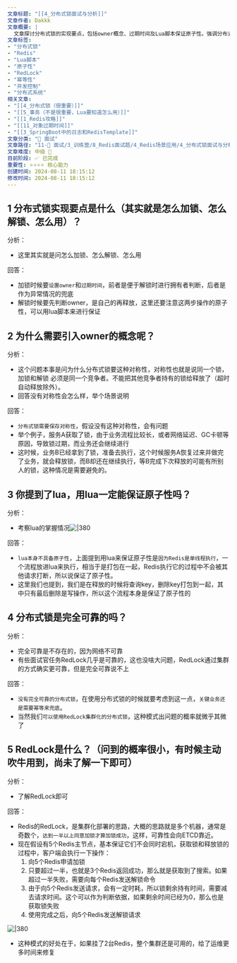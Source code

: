```yaml
---
文章标题: "[[4_分布式锁面试与分析]]" 
文章作者: Dakkk
文章概要: |
  文章探讨分布式锁的实现要点，包括owner概念、过期时间及Lua脚本保证原子性。强调分布式锁的非完全可靠性，并提出幂等性兜底。详细介绍了RedLock作为一种集群化、高可靠的分布式锁方案，及其加解锁流程。
文章标签:
- "分布式锁"
- "Redis"
- "Lua脚本"
- "原子性"
- "RedLock"
- "幂等性"
- "并发控制"
- "分布式系统"
相关文章:
- "[[4_分布式锁（很重要）]]"
- "[[5_事务（不是很重要，Lua要知道怎么用）]]"
- "[[1_Redis攻略]]"
- "[[11_对象过期时间]]"
- "[[3_SpringBoot中的日志和RedisTemplate]]"
文章分类: "🎉 面试"
文章路径: "11-🎉 面试/3_训练营/8_Redis面试题/4_Redis场景应用/4_分布式锁面试与分析.md"
文章难度: 中级 🌳
目前阶段: ✅ 已完成
重要性: ⭐⭐⭐⭐ 核心能力
创建时间: 2024-08-11 18:15:12
修改时间: 2024-08-11 18:15:12
---
```


## 1 分布式锁实现要点是什么（其实就是怎么加锁、怎么解锁、怎么用）？

分析：
- 这里其实就是问怎么加锁、怎么解锁、怎么用

回答：
- 加锁时候要`设置owner`和`过期时间`，前者是便于解锁时进行拥有者判断，后者是作为异常情况的兜底
- 解锁时候要先判断owner，是自己的再释放，这里还要注意这两步操作的原子性，可以用lua脚本来进行保证

## 2 为什么需要引入owner的概念呢？

分析：
- 这个问题本事是问为什么分布式锁要这种对称性，对称性也就是说同一个锁，加锁和解锁 必须是同一个竞争者。不能把其他竞争者持有的锁给释放了（超时自动释放除外）。
- 回答没有对称性会怎么样，举个场景说明

回答：
- `分布式锁需要保存对称性`，假设没有这种对称性，会有问题
- 举个例子，服务A获取了锁，由于业务流程比较长，或者网络延迟、GC卡顿等原因，导致锁过期，而业务还会继续进行
- 这时候，业务B已经拿到了锁，准备去执行，这个时候服务A恢复过来并做完了业务，就会释放锁，而B却还在继续执行，等B完成下次释放的可能有所别人的锁，这种情况是需要避免的。

## 3 你提到了lua，用lua一定能保证原子性吗？

分析：
- 考察lua的掌握情况![|380](https://my-obsidian-image.oss-cn-guangzhou.aliyuncs.com/2024/04/de7b657a0d5b3d0993bc6aedfa00f8b3.png)

回答：
- `lua本身不具备原子性`，上面提到用lua来保证原子性是`因为Redis是单线程执行`，一个流程放进lua来执行，相当于是打包在一起，Redis执行它的过程中不会被其他请求打断，所以说保证了原子性。
- 这里我们也提到，我们是在释放的时候将查询key，删除key打包到一起，其中只有最后删除是写操作，所以这个流程本身是保证了原子性的

## 4 分布式锁是完全可靠的吗？

分析：
- 完全可靠是不存在的，因为网络不可靠
- 有些面试官任务RedLock几乎是可靠的，这也没啥大问题，RedLock通过集群的方式确实更可靠，但是完全可靠说不上

回答：
- `没有完全可靠的分布式锁`，在使用分布式锁的时候就要考虑到这一点，`关键业务还是需要幂等来兜底`。
- 当然我们`可以使用RedLock集群化的分布式锁`，这种模式出问题的概率就微乎其微了

## 5 RedLock是什么？（问到的概率很小，有时候主动吹牛用到，尚未了解一下即可）

分析：
- 了解RedLock即可

回答：
- Redis的RedLock，是集群化部署的思路，大概的思路就是多个机器，通常是奇数个，`达到一半以上同意加锁才算加锁成功`，这样，可靠性会向ETCD靠近。
- 现在假设有5个Redis主节点，基本保证它们不会同时宕机，获取锁和释放锁的过程中，客户端会执行一下操作：
	1. 向5个Redis申请加锁
	2. 只要超过一半，也就是3个Redis返回成功，那么就是获取到了搜索。如果超过一半失败，需要向每个Redis发送解锁命令
	3. 由于向5个Redis发送请求，会有一定时耗，所以锁剩余持有时间，需要减去请求时间。这个可以作为判断依据，如果剩余时间已经为0，那么也是获取锁失败
	4. 使用完成之后，向5个Redis发送解锁请求

![|380](https://my-obsidian-image.oss-cn-guangzhou.aliyuncs.com/2024/04/b99ffee85da7cfa519780439b661179d.png)
- 这种模式的好处在于，如果挂了2台Redis，整个集群还是可用的，给了运维更多时间来修复

